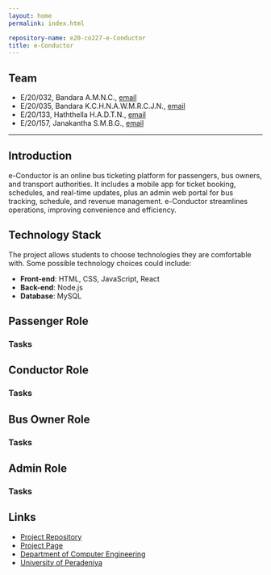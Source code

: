 ```yaml
---
layout: home
permalink: index.html

repository-name: e20-co227-e-Conductor
title: e-Conductor
---
```


## Team
-  E/20/032, Bandara A.M.N.C., [email](mailto:e20032@eng.pdn.ac.lk)
-  E/20/035, Bandara K.C.H.N.A.W.M.R.C.J.N., [email](mailto:e20035@eng.pdn.ac.lk)
-  E/20/133, Haththella H.A.D.T.N., [email](mailto:e20133@eng.pdn.ac.lk)
-  E/20/157, Janakantha S.M.B.G., [email](mailto:e20157@eng.pdn.ac.lk)

---
## Introduction

  e-Conductor is an online bus ticketing platform for passengers, bus owners, and transport authorities. It includes a mobile app for ticket booking, schedules, and real-time updates, plus an admin web portal for bus tracking, schedule, and revenue management. e-Conductor streamlines operations, improving convenience and efficiency.

## Technology Stack

The project allows students to choose technologies they are comfortable with. Some possible technology choices could include:

- **Front-end**: HTML, CSS, JavaScript, React
- **Back-end**: Node.js
- **Database**: MySQL

## Passenger Role

### Tasks

## Conductor Role

### Tasks

## Bus Owner Role

### Tasks

## Admin Role

### Tasks

## Links

- [Project Repository](https://github.com/cepdnaclk/e20-co227-e-Conductor)
- [Project Page](https://cepdnaclk.github.io/e20-co227-e-Conductor/)
- [Department of Computer Engineering](http://www.ce.pdn.ac.lk/)
- [University of Peradeniya](https://eng.pdn.ac.lk/)


